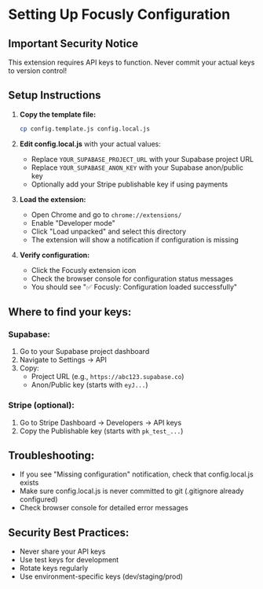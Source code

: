 # Setting Up Focusly Configuration

## Important Security Notice
This extension requires API keys to function. Never commit your actual keys to version control!

## Setup Instructions

1. **Copy the template file:**
   ```bash
   cp config.template.js config.local.js
   ```

2. **Edit config.local.js** with your actual values:
   - Replace `YOUR_SUPABASE_PROJECT_URL` with your Supabase project URL
   - Replace `YOUR_SUPABASE_ANON_KEY` with your Supabase anon/public key
   - Optionally add your Stripe publishable key if using payments

3. **Load the extension:**
   - Open Chrome and go to `chrome://extensions/`
   - Enable "Developer mode"
   - Click "Load unpacked" and select this directory
   - The extension will show a notification if configuration is missing

4. **Verify configuration:**
   - Click the Focusly extension icon
   - Check the browser console for configuration status messages
   - You should see "✅ Focusly: Configuration loaded successfully"

## Where to find your keys:

### Supabase:
1. Go to your Supabase project dashboard
2. Navigate to Settings → API
3. Copy:
   - Project URL (e.g., `https://abc123.supabase.co`)
   - Anon/Public key (starts with `eyJ...`)

### Stripe (optional):
1. Go to Stripe Dashboard → Developers → API keys
2. Copy the Publishable key (starts with `pk_test_...`)

## Troubleshooting:
- If you see "Missing configuration" notification, check that config.local.js exists
- Make sure config.local.js is never committed to git (.gitignore already configured)
- Check browser console for detailed error messages

## Security Best Practices:
- Never share your API keys
- Use test keys for development
- Rotate keys regularly
- Use environment-specific keys (dev/staging/prod)